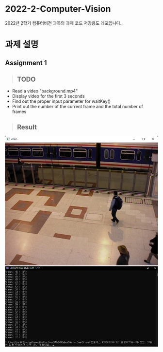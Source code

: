 # 2022-2-Computer-Vision
2022년 2학기 컴퓨터비전 과목의 과제 코드 저장용도 레포입니다.

# 과제 설명
## Assignment 1
> ## TODO
- Read a video "background.mp4"  
- Display video for the first 3 seconds  
- Find out the proper input parameter for waitKey()  
- Print out the number of the current frame and the total number of frames

> ## Result
![Assignment1](https://github.com/Jeremy-0204/2022-2-Computer-Vision/blob/main/Results_Screenshots/Assignment1_result1.png)
![Assignment1](https://github.com/Jeremy-0204/2022-2-Computer-Vision/blob/main/Results_Screenshots/Assignment1_result2.png)
